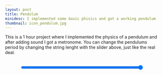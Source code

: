 ```yaml
---
layout: post
title: Pendulum
minidesc: I implemented some basic phisics and got a working pendulum
thumbnail: icon_pendulum.jpg
---
```


This is a 1 hour project where I implemented the physics of a pendulum and after adding sound I got a metronome. 
You can change the pendulums period by changing the string lenght with the slider above, just like the real deal.

<div align="center">
  <canvas id="gc" width="450" height="450"></canvas>
  <br>
  <style> .slider { width: 400px;} </style>
  <input type="range" min="37" max="3650" value="3650" class="slider" id="L">
  <br>
  <script src="pendulum.js"></script>

<div>

